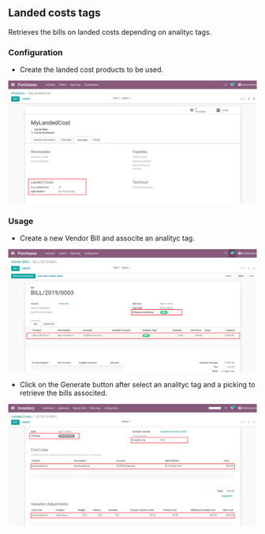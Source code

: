 ## Landed costs tags

Retrieves the bills on landed costs depending on analityc tags.

### Configuration

- Create the landed cost products to be used.

![Image 0](static/description/image_0.png)

### Usage

- Create a new Vendor Bill and associte an analityc tag.

![Image 1](static/description/image_1.png)

- Click on the Generate button after select an analityc tag and a picking to retrieve the bills associted.

![Image 3](static/description/image_3.png)
